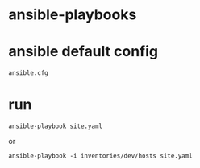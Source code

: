 # ansible-playbooks

# ansible default config
```
ansible.cfg
```

# run
```
ansible-playbook site.yaml
```

or 

```
ansible-playbook -i inventories/dev/hosts site.yaml
```